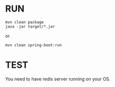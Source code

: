 RUN
============

    mvn clean package
    java -jar target/*.jar

or

    mvn clean spring-boot:run


TEST
======

You need to have redis server running on your OS.
